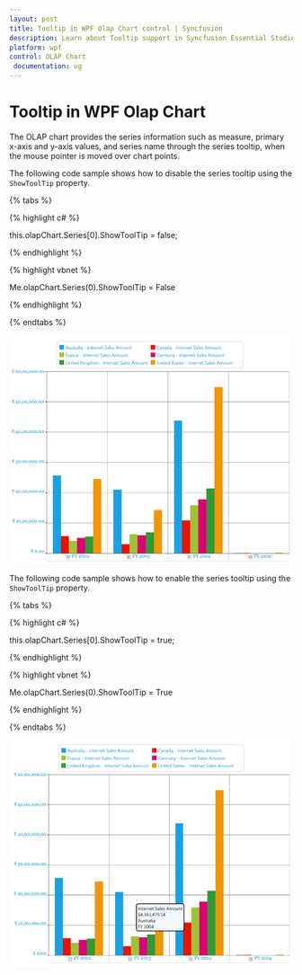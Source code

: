```yaml
---
layout: post
title: Tooltip in WPF Olap Chart control | Syncfusion
description: Learn about Tooltip support in Syncfusion Essential Studio WPF Olap Chart control, its elements and more details.
platform: wpf
control: OLAP Chart
 documentation: ug
---
```


# Tooltip in WPF Olap Chart

The OLAP chart provides the series information such as measure, primary x-axis and y-axis values, and series name through the series tooltip, when the mouse pointer is moved over chart points.

The following code sample shows how to disable the series tooltip using the `ShowToolTip` property.

{% tabs %}

{% highlight c# %}
 
this.olapChart.Series[0].ShowToolTip = false;

{% endhighlight %}

{% highlight vbnet %}
  
Me.olapChart.Series(0).ShowToolTip = False

{% endhighlight %}

{% endtabs %}
  
![Tooltip_img1](Tooltip_images/Tooltip_img1.png)
  
The following code sample shows how to enable the series tooltip using the `ShowToolTip` property.

{% tabs %}

{% highlight c# %}
 
this.olapChart.Series[0].ShowToolTip = true;

{% endhighlight %}

{% highlight vbnet %}
  
Me.olapChart.Series(0).ShowToolTip = True

{% endhighlight %}

{% endtabs %}
  
![Tooltip_img2](Tooltip_images/Tooltip_img2.png)
